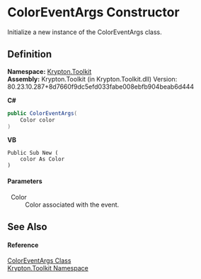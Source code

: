 # ColorEventArgs Constructor


Initialize a new instance of the ColorEventArgs class.



## Definition
**Namespace:** <a href="79d2eac2-21f4-54ff-7552-b20c33c30600.md">Krypton.Toolkit</a>  
**Assembly:** Krypton.Toolkit (in Krypton.Toolkit.dll) Version: 80.23.10.287+8d7660f9dc5efd033fabe008ebfb904beab6d444

**C#**
``` C#
public ColorEventArgs(
	Color color
)
```
**VB**
``` VB
Public Sub New ( 
	color As Color
)
```



#### Parameters
<dl><dt>  Color</dt><dd>Color associated with the event.</dd></dl>

## See Also


#### Reference
<a href="600c154d-1459-20bc-7871-ba799847d8e8.md">ColorEventArgs Class</a>  
<a href="79d2eac2-21f4-54ff-7552-b20c33c30600.md">Krypton.Toolkit Namespace</a>  
